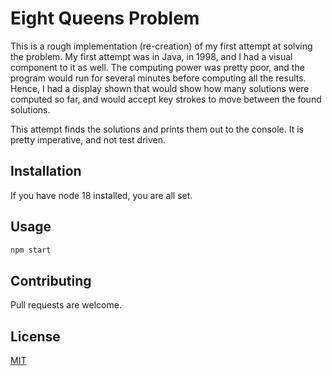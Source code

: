 # Eight Queens Problem

This is a rough implementation (re-creation) of my first attempt at solving the problem.
My first attempt was in Java, in 1998, and I had a visual component to it as well.
The computing power was pretty poor, and the program would run for several minutes before computing all the results.
Hence, I had a display shown that would show how many solutions were computed so far, and would accept key strokes to move between the found solutions.

This attempt finds the solutions and prints them out to the console.
It is pretty imperative, and not test driven.

## Installation

If you have node 18 installed, you are all set.

## Usage

```bash
npm start
```

## Contributing

Pull requests are welcome.

## License

[MIT](https://choosealicense.com/licenses/mit/)
